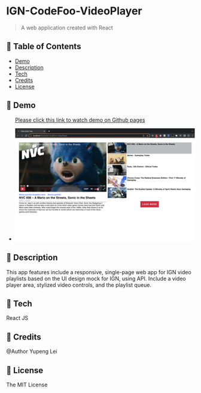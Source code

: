 # IGN-CodeFoo-VideoPlayer
> A web application created with React
## 🚩 Table of Contents  
* [Demo](#-Demo) 
* [Description](#-Description) 
* [Tech](#-Tech)
* [Credits](#-Credits)
* [License](#-License)

## 🚩 Demo
&nbsp;&nbsp;&nbsp;&nbsp;&nbsp;&nbsp;[Please click this link to watch demo on Github pages](https://yupenglei.github.io/IGN-CodeFoo-VideoPlayer/) 
* ![screenshot](https://github.com/YupengLei/IGN-CodeFoo-VideoPlayer/blob/main/public/screenshot.png)

## 🚩 Description  
This app features include a responsive, single-page web app for IGN video playlists based on the UI design mock for IGN, using API.
Include a video player area, stylized video controls, and the playlist queue. 

## 🚩 Tech
React JS

## 🚩 Credits 
@Author Yupeng Lei

## 🚩 License  
The MIT License





